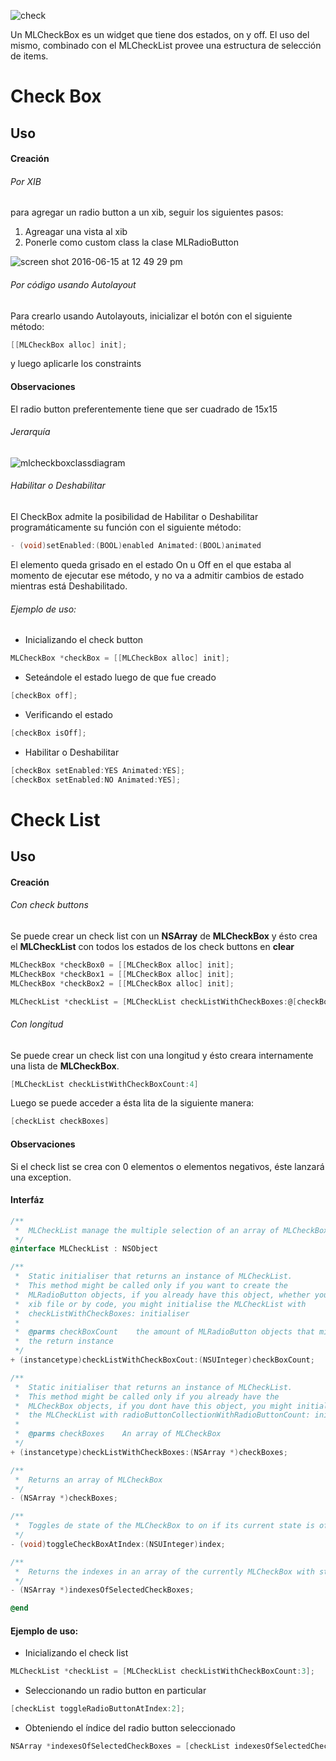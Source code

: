 
![check](https://cloud.githubusercontent.com/assets/17389431/20752168/a6bcce6e-b6de-11e6-83f1-9e1d638acd9d.gif)


Un MLCheckBox es un widget que tiene dos estados, on y off. El uso del mismo, combinado con el MLCheckList provee una estructura de selección de items. 
 
# Check Box

## Uso

#### Creación

###### Por XIB

para agregar un radio button a un xib, seguir los siguientes pasos:

1. Agreagar una vista al xib
2. Ponerle como custom class la clase MLRadioButton

![screen shot 2016-06-15 at 12 49 29 pm](https://cloud.githubusercontent.com/assets/17389431/16086978/c276a97e-32f7-11e6-8d82-af90463b0970.png)


###### Por código usando Autolayout
Para crearlo usando Autolayouts, inicializar el botón con el siguiente método:

```objective-c
[[MLCheckBox alloc] init];
```
y luego aplicarle los constraints

#### Observaciones
El radio button preferentemente tiene que ser cuadrado de 15x15

###### Jerarquía

![mlcheckboxclassdiagram](https://cloud.githubusercontent.com/assets/17389431/16456122/2c3e5316-3ded-11e6-8d5d-811580fff541.png)

###### Habilitar o Deshabilitar
El CheckBox admite la posibilidad de Habilitar o Deshabilitar programáticamente su función con el siguiente método:

``` objective-c
- (void)setEnabled:(BOOL)enabled Animated:(BOOL)animated
```

El elemento queda grisado en el estado On u Off en el que estaba al momento de ejecutar ese método, y no va a admitir cambios de estado mientras está Deshabilitado.

###### Ejemplo de uso:
- Inicializando el check button
``` objective-c
MLCheckBox *checkBox = [[MLCheckBox alloc] init];
```
- Seteándole el estado luego de que fue creado
``` objective-c
[checkBox off];
```

- Verificando el estado
``` objective-c
[checkBox isOff];
```

- Habilitar o Deshabilitar
``` objective-c
[checkBox setEnabled:YES Animated:YES];
[checkBox setEnabled:NO Animated:YES];
```
# Check List

## Uso

#### Creación

###### Con check buttons

Se puede crear un check list con un **NSArray** de **MLCheckBox** y ésto crea el **MLCheckList** con todos los estados de los check buttons en **clear**

``` objective-c
MLCheckBox *checkBox0 = [[MLCheckBox alloc] init];
MLCheckBox *checkBox1 = [[MLCheckBox alloc] init];
MLCheckBox *checkBox2 = [[MLCheckBox alloc] init];    

MLCheckList *checkList = [MLCheckList checkListWithCheckBoxes:@[checkBox0, checkBox1, checkBox2]];
```

###### Con longitud
Se puede crear un check list con una longitud y ésto creara internamente una lista de **MLCheckBox**.

``` objective-c
[MLCheckList checkListWithCheckBoxCount:4]
```

Luego se puede acceder a ésta lita de la siguiente manera:

``` objective-c
[checkList checkBoxes]
```

#### Observaciones
Si el check list se crea con 0 elementos o elementos negativos, éste lanzará una exception.


#### Interfáz

``` objective-c
/**
 *  MLCheckList manage the multiple selection of an array of MLCheckBox
 */
@interface MLCheckList : NSObject

/**
 *  Static initialiser that returns an instance of MLCheckList.
 *  This method might be called only if you want to create the
 *  MLRadioButton objects, if you already have this object, whether you initialised theme in the
 *  xib file or by code, you might initialise the MLCheckList with
 *  checkListWithCheckBoxes: initialiser
 *
 *  @parms checkBoxCount    the amount of MLRadioButton objects that might initialise
 *  the return instance
 */
+ (instancetype)checkListWithCheckBoxCout:(NSUInteger)checkBoxCount;

/**
 *  Static initialiser that returns an instance of MLCheckList.
 *  This method might be called only if you already have the
 *  MLCheckBox objects, if you dont have this object, you might initialise
 *  the MLCheckList with radioButtonCollectionWithRadioButtonCount: initialiser
 *
 *  @parms checkBoxes    An array of MLCheckBox
 */
+ (instancetype)checkListWithCheckBoxes:(NSArray *)checkBoxes;

/**
 *  Returns an array of MLCheckBox
 */
- (NSArray *)checkBoxes;

/**
 *  Toggles de state of the MLCheckBox to on if its current state is off, or to off if its current state is on
 */
- (void)toggleCheckBoxAtIndex:(NSUInteger)index;

/**
 *  Returns the indexes in an array of the currently MLCheckBox with state in on
 */
- (NSArray *)indexesOfSelectedCheckBoxes;

@end
```

#### Ejemplo de uso:
- Inicializando el check list
``` objective-c
MLCheckList *checkList = [MLCheckList checkListWithCheckBoxCount:3];
```
- Seleccionando un radio button en particular
``` objective-c
[checkList toggleRadioButtonAtIndex:2];
```

- Obteniendo el índice del radio button seleccionado
``` objective-c
NSArray *indexesOfSelectedCheckBoxes = [checkList indexesOfSelectedCheckBoxes];
```